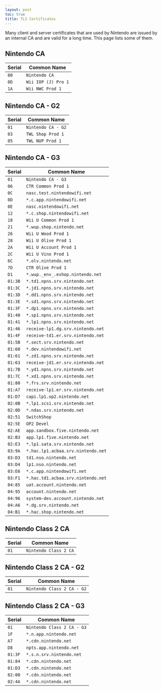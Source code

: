 ```yaml
---
layout: post
toc: true
title: TLS Certificates
---
```


Many client and server certificates that are used by Nintendo are issued by an internal CA and are valid for a long time. This page lists some of them.

## Nintendo CA

| Serial | Common Name         |
|--------|---------------------|
| `00`   | `Nintendo CA`       |
| `0D`   | `Wii IOP (J) Pro 1` |
| `1A`   | `Wii NWC Prod 1`    |

## Nintendo CA - G2

| Serial | Common Name        |
|--------|--------------------|
| `01`   | `Nintendo CA - G2` |
| `03`   | `TWL Shop Prod 1`  |
| `05`   | `TWL NUP Prod 1`   |

## Nintendo CA - G3

| Serial  | Common Name                        |
|---------|------------------------------------|
| `01`    | `Nintendo CA - G3`                 |
| `06`    | `CTR Common Prod 1`                |
| `0C`    | `nasc.test.nintendowifi.net`       |
| `0D`    | `*.c.app.nintendowifi.net`         |
| `0E`    | `nasc.nintendowifi.net`            |
| `12`    | `*.c.shop.nintendowifi.net`        |
| `18`    | `Wii U Common Prod 1`              |
| `21`    | `*.wup.shop.nintendo.net`          |
| `26`    | `Wii U Wood Prod 1`                |
| `28`    | `Wii U Olive Prod 1`               |
| `2A`    | `Wii U Account Prod 1`             |
| `2C`    | `Wii U Vino Prod 1`                |
| `6C`    | `*.olv.nintendo.net`               |
| `7D`    | `CTR Olive Prod 1`                 |
| `D1`    | `*.wup._env_.eshop.nintendo.net`   |
| `01:3B` | `*.td1.npns.srv.nintendo.net`      |
| `01:3C` | `*.jd1.npns.srv.nintendo.net`      |
| `01:3D` | `*.dd1.npns.srv.nintendo.net`      |
| `01:3E` | `*.sd1.npns.srv.nintendo.net`      |
| `01:3F` | `*.dp1.npns.srv.nintendo.net`      |
| `01:40` | `*.sp1.npns.srv.nintendo.net`      |
| `01:41` | `*.lp1.npns.srv.nintendo.net`      |
| `01:46` | `receive-lp1.dg.srv.nintendo.net`  |
| `01:4F` | `receive-td1.er.srv.nintendo.net`  |
| `01:5B` | `*.sect.srv.nintendo.net`          |
| `01:60` | `*.dev.nintendowifi.net`           |
| `01:61` | `*.zd1.npns.srv.nintendo.net`      |
| `01:63` | `receive-jd1.er.srv.nintendo.net`  |
| `01:7B` | `*.yd1.npns.srv.nintendo.net`      |
| `01:7C` | `*.xd1.npns.srv.nintendo.net`      |
| `01:80` | `*.frs.srv.nintendo.net`           |
| `01:A7` | `receive-lp1.er.srv.nintendo.net`  |
| `01:D7` | `capi.lp1.op2.nintendo.net`        |
| `02:0B` | `*.lp1.scsi.srv.nintendo.net`      |
| `02:0D` | `*.ndas.srv.nintendo.net`          |
| `02:51` | `SwitchShop`                       |
| `02:5E` | `OP2 Devel`                        |
| `02:AE` | `app.sandbox.five.nintendo.net`    |
| `02:B3` | `app.lp1.five.nintendo.net`        |
| `02:E3` | `*.lp1.sata.srv.nintendo.net`      |
| `03:9A` | `*.hac.lp1.acbaa.srv.nintendo.net` |
| `03:D3` | `td1.nso.nintendo.net`             |
| `03:D4` | `lp1.nso.nintendo.net`             |
| `03:E6` | `*.c.app.nintendowifi.net`         |
| `03:F1` | `*.hac.td1.acbaa.srv.nintendo.net` |
| `04:85` | `uat.account.nintendo.net`         |
| `04:95` | `account.nintendo.net`             |
| `04:96` | `system-dev.account.nintendo.net`  |
| `04:A6` | `*.dg.srv.nintendo.net`            |
| `04:B1` | `*.hac.shop.nintendo.net`          |

## Nintendo Class 2 CA

| Serial | Common Name           |
|--------|-----------------------|
| `01`   | `Nintendo Class 2 CA` |

## Nintendo Class 2 CA - G2

| Serial | Common Name                |
|--------|----------------------------|
| `01`   | `Nintendo Class 2 CA - G2` |

## Nintendo Class 2 CA - G3

| Serial  | Common Name                |
|---------|----------------------------|
| `01`    | `Nintendo Class 2 CA - G3` |
| `1F`    | `*.n.app.nintendo.net`     |
| `A7`    | `*.cdn.nintendo.net`       |
| `D8`    | `npts.app.nintendo.net`    |
| `01:3F` | `*.s.n.srv.nintendo.net`   |
| `01:84` | `*.cdn.nintendo.net`       |
| `01:D3` | `*.cdn.nintendo.net`       |
| `02:00` | `*.cdn.nintendo.net`       |
| `02:4A` | `*.cdn.nintendo.net`       |